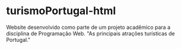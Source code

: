 # turismoPortugal-html
Website desenvolvido como parte de um projeto acadêmico para a disciplina de Programação Web. "As principais atrações turísticas de Portugal."
